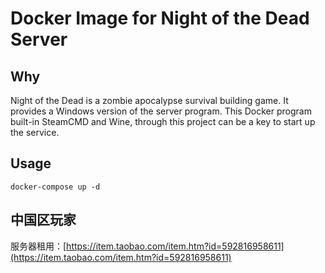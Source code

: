 # Docker Image for Night of the Dead Server

## Why
Night of the Dead is a zombie apocalypse survival building game. It provides a Windows version of the server program. This Docker program built-in SteamCMD and Wine, through this project can be a key to start up the service.


## Usage
```
docker-compose up -d
```

## 中国区玩家

服务器租用：[https://item.taobao.com/item.htm?id=592816958611](https://item.taobao.com/item.htm?id=592816958611)
